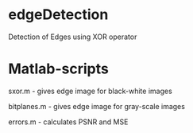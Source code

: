 edgeDetection
=============

Detection of Edges using XOR operator

Matlab-scripts
==============
sxor.m - gives edge image for black-white images

bitplanes.m - gives edge image for gray-scale images

errors.m - calculates PSNR and MSE
